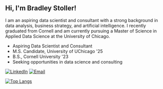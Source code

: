 ## Hi, I'm Bradley Stoller!
I am an aspiring data scientist and consultant with a strong background in data analysis, business strategy, and artificial intelligence. I recently graduated from Cornell and am currently pursuing a Master of Science in Applied Data Science at the University of Chicago.

- Aspiring Data Scientist and Consultant
- M.S. Candidate, University of UChicago '25
- B.S., Cornell University '23
- Seeking opportunities in data science and consulting

[![LinkedIn](https://img.shields.io/badge/LinkedIn-0077B5?style=for-the-badge&logo=linkedin&logoColor=white)](https://www.linkedin.com/in/bradleystoller/)
[![Email](https://img.shields.io/badge/Email-D14836?style=for-the-badge&logo=gmail&logoColor=white)](mailto:bhs.stoller@gmail.com)

[![Top Langs](https://github-readme-stats.vercel.app/api/top-langs/?username=bhstoller&layout=compact)](https://github.com/anuraghazra/github-readme-stats)
